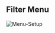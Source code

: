 ## Filter Menu

![Menu-Setup](https://user-images.githubusercontent.com/72968539/119620602-7612f580-be05-11eb-9d09-16087b61cb4f.png)



